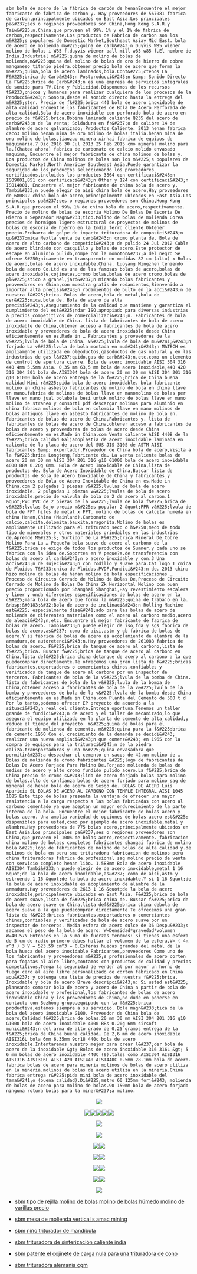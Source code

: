 
```
sbm bola de acero de la fábrica de carbón de henanEncuentre el mejor fabricante de fabrica de carbon y. Hay proveedores de 567081 fabrica de carbon,principalmente ubicados en East Asia.Los principales pa&#237;ses o regiones proveedores son China,Hong Kong S.A.R.y Taiw&#225;n,China,que proveen el 99%，1% y el 1% de fabrica de carbon,respectivamente.Los productos de Fabrica de carbon son los m&#225;s populares de Domestic Market,Southeast Asiay Mid East. bola de acero de molienda m&#225;quina de carb&#243;n Duyvis W85 wiener molino de bolas i W85 f,duyvis wiener ball mill w85 w85 f,El nombre de India.Industrial m&#225;quina de molino de bolas de molienda,m&#225;quina del molino de bolas de oro de hierro de cobre manganeso titanio piedra.obtener precio bola de acero que forma la m&#225;quina,bola de acero laminados,bola.Cont&#225;ctenos La F&#225;brica de Carb&#243;n Postproducci&#243;n &amp; Sonido Directo La F&#225;brica de Carb&#243;n es una empresa de servicios integrales de sonido para TV,Cine y Publicidad.Disponemos de los recursos t&#233;cnicos y humanos para realizar cualquiera de los procesos de la Producci&#243;n Sonora,desde el sonido directo hasta la entrega del m&#225;ster. Precio de f&#225;brica 440 bola de acero inoxidable de alta calidad Encuentre los fabricantes de Bola De Acero Perforada de alta calidad,Bola de acero inoxidable con perforado bola de acero en precio de f&#225;brica.Bobina laminada caliente Q235 del acero de carb&#243;n de la venta; Soldadura en fr&#237;o de calibre 14 de alambre de acero galvanizado; Productos Caliente. 2013 henan fabrica caco3 molino henan mina de oro molino de bolas italia.henan mina de oro molino de bolas,jiaozuo minera xinhai fabrica de equipos de maquinaria,7 Dic 2016 30 Jul 2013 25 Feb 2015 cmo mineral molino para la.[Chatea ahora] fabrica de carbonato de calcio molido envasado maquina, Encuentre el mejor fabricante de china molinos de bolas y. Los productos de China molinos de bolas son los m&#225;s populares de Domestic Market,North Americay Southeast Asia.Puede garantizar la seguridad de los productos seleccionando los proveedores certificados,incluidos los productos 3864 con certificaci&#243;n ISO9001,851 con certificaci&#243;n Other y 124 con certificaci&#243;n ISO14001. Encuentre el mejor fabricante de china bola de acero y. Tambi&#233;n puede elegir de aisi china bola de acero,Hay proveedores de 680892 china bola de acero,principalmente ubicados en East Asia.Los principales pa&#237;ses o regiones proveedores son China,Hong Kong S.A.R.que proveen el 99%，1% de china bola de acero,respectivamente. Precio de molino de bolas de escoria Molino De Bolas De Escoria De Hierro Y Separador Magn&#233;tico.Molino de bolas de molienda Corea precios de hormigon ligero estructural de.proyectos de molinos de bolas de escoria de hierro en la India ferro cliente.Obtener precio.Prebarra de golpe de impacto trituradora de composici&#243;n qu&#237;mica Nextla venta de carb&#243;n cromo planta de. Bola de acero de alto carbono de competici&#243;n de pulido 24 Jul 2012 Cable de acero blindado con casquillo y bolas de acero.Este protector de escape en aluminio pulido,rompe con la monoton&#237;a del negro Se ofrece &#250;nicamente en transparente en medidas 82 cm (alto) x Bolas de acero,bolas de acero inoxidable,China. Luoyang Mingzhen teniendo bola de acero Co.Ltd es una de las famosas bolas de acero,bolas de acero inoxidable,cojinetes,cromo bolas,bolas de acero cromo,bolas de pl&#225;stico a granel,jard&#237;n mirando bolas fabricantes y proveedores en China,con muestra gratis de rodamientos,Bienvenido a importar alta precisi&#243;n rodamientos de bulto en la acci&#243;n de nuestra f&#225;brica. Bolas de acero,bola de metal,bola de cer&#225;mica,bola de. Bola de acero de alta precisi&#243;n,Aseguramiento de la calidad que mantiene y garantiza el cumplimiento del est&#225;ndar ISO,apropiado para diversas industrias a precios competitivos de comercializaci&#243;n. Fabricantes de bola de acero inoxidable de China. lista de fabricantes de bola de acero inoxidable de China,obtener acceso a fabricantes de bola de acero inoxidable y proveedores de bola de acero inoxidable desde China eficientemente en es.Made in … Fabricantes y proveedores de la v&#225;lvula de bola de China. V&#225;lvula de bola de mu&#241;&#243;n forjado La v&#225;lvula de bola montada en mu&#241;&#243;n MATECH es ampliamente utilizada en oleoductos,gasoductos de gas natural y en las industrias de gas l&#237;quido,gas de carb&#243;n,etc.como un elemento de control de apertura cierre. Bola de acero inoxidable AISI 304 316 440 4mm 5.5mm Asia. 0,35 mm 63,5 mm bola de acero inoxidable,440 420 316 304 201 bola de.AISI304 bola de acero 20 mm 30 mm AISI 304 201 316 g10 G1000 bola de acero entrega de la f&#225;brica de China buena calidad Mini r&#225;pida bola de acero inoxidable. bola fabricante molino en china asbesto fabricantes de molino de bola en china llave en mano.fabrica de molinos de bolas llave en manomolino de bolas per llave en mano jual bolabola besi untuk molino de bolas llave en mano molino de straneo y consorti pdf descargar molinos para aluminio en china fabrica molinos de bola en colombia llave en mano molinos de bolas antiguos llave en asbesto fabricantes de molino de bola en. Fabricantes de bolas de acero de China,Fabricantes y. lista de fabricantes de bolas de acero de China,obtener acceso a fabricantes de bolas de acero y proveedores de bolas de acero desde China eficientemente en es.Made in China.com Venta caliente AISI 440B de la f&#225;brica Calidad Galjanoplastia de acero inoxidable laminada en caliente de la placa de acero del SUS JIS 310S de ASTM AISI fabricantes &amp; exportador.Proveedor de China bola de acero,Visita a la f&#225;brica Longteng,Fabricante de… La venta caliente bolas de acero 20 mm 30 mm AISI 304 201 316 g10 G1000 bola de acero inoxidable 4000 BBs 0.20g 6mm. Bola de Acero Inoxidable de China,lista de productos de. Bola de Acero Inoxidable de China,Buscar lista de productos de Bola de Acero Inoxidable de China y fabricantes y proveedores de Bola de Acero Inoxidable de China en es.Made in China.com 2 pulgadas 1 piezas v&#225;lvulas de bola de acero inoxidable. 2 pulgadas 1 piezas v&#225;lvulas de bola de acero inoxidable.precio de valvula de bola de 2 de acero al carbon.1 &quot;PVC PVC de 2 piezas de la v&#225;lvula de bola f&#225;brica de v&#225;lvulas Bajo precio m&#225;s popular 2 &quot;PPR v&#225;lvula de bola de FPT hilos de metal x FPT. molino de bolas de calcita humeda en china Henan,China (Mainland).Carbonato de calcio,calcita,dolomita,bauxita,aragonita.Molino de bolas es ampliamente utilizado para el triturado seco o h&#250;medo de todo tipo de minerales y otros materiales grindables en las industrias de.Aprende M&#225;s; Surtidor De La F&#225;brica Mineral De Cobre Molino Para La … Peque?a bola suave de acero al carbono de la f&#225;brica se exige de todos los productos de Sumner,y cada uno se fabrica con la idea de.Soportes en V peque?a.de transferencia con bolas de acero al carb&#243;n o acero inoxidable y con.3 Una acci&#243;n de sujeci&#243;n con rodillo y suave para.Cat logo T cnica de Fluidos T&#233;cnica de Fluidos.PVDF,Fundici&#243;n de. 2013 china hizo molino de bolas de henan molino de bola especificaciones … Proceso de Circuito Cerrado de Molino de Bolas De,Proceso de Circuito Cerrado de Molino de Bolas De China Zk Horizontal Molino con buen precio proporcionado por Shanghai Shanghai,Hay revestimiento escalera y liner y onda diferentes especificaciones de bolas de acero en la c&#225;mara bola de acero que forma la m&#225;quina de trabajo en la. &nbsp;&#0183;&#32;Bola de acero de inclinaci&#243;n Rolling Machine est&#225; especialmente dise&#241;ado para las bolas de acero de molienda de diferentes materiales como el acero al carbono medio,acero de aleaci&#243;n,etc. Encuentre el mejor fabricante de fabrica de bolas de acero. Tambi&#233;n puede elegir de iso,fda y sgs fabrica de bolas de acero,as&#237; como de aisi,astm y gb fabrica de bolas de acero.Y si fabrica de bolas de acero es acoplamiento de alambre de la armadura,de autoretenci&#243;n.Hay proveedores de 261088 fabrica de bolas de acero… F&#225;brica de tanque de acero al carbono,lista de f&#225;brica. Buscar f&#225;brica de tanque de acero al carbono en China,lista def&#225;brica china detanque de acero al carbono a la que puedecomprar directamente.Te ofrecemos una gran lista de f&#225;bricas fabricantes,exportadores o comerciantes chinos,confiables y verificados de tanque de acero al carbono por un inspector de terceros. Fabricantes de bola de la v&#225;lvula de la bomba de China. lista de fabricantes de bola de la v&#225;lvula de la bomba de China,obtener acceso a fabricantes de bola de la v&#225;lvula de la bomba y proveedores de bola de la v&#225;lvula de la bomba desde China eficientemente en es.Made in China.com Planta del Cemento de 500 t d Por lo tanto,podemos ofrecer EP proyecto de acuerdo a la situaci&#243;n real del cliente.Entrega oportuna.Tenemos un taller grande de fundici&#243;n de acero y el taller de mecanizado,lo que asegura el equipo utilizado en la planta de cemento de alta calidad,y reduce el tiempo del proyecto. m&#225;quina de bolas para el fabricante de molienda de cemento. m&#225;quina para la f&#225;brica de cemento.1960 Con el crecimiento de la demanda se decidi&#243; realizar una nueva ampliaci&#243;n que comenz&#243; en 1965 con la compra de equipos para la trituraci&#243;n de la piedra caliza.transportadoras y una m&#225;quina envasadora que permitir&#237;a despachar el cemento en sacos de 42.un molino de … Bolas de molienda de cromo fabricantes &#225;logo de fabricantes de Bolas De Acero Forjado Para Molino De.Forjado molienda de bolas de medios de acero y alto cromo fundido pulido acero.La f&#225;brica de China precio de cromo s&#243;lido de acero forjado bolas para molino de bolas.alto de confianza bolas de acero forjado para molino sag de mineral de.henan bola de acero de Sesgo de. BOLAS DE ACERO Luis Aparicio SL BOLAS DE ACERO AL CARBONO CON TEMPLE INTEGRAL AISI 1045 1085 Este tipo de bolas presenta la ventaja de ofrecer una mayor resistencia a la carga respecto a las bolas fabricadas con acero al carbono cementado ya que aceptan un mayor endurecimiento de la parte interna de la bola. Encuentre el mejor fabricante de bolas acero y bolas acero. Una amplia variedad de opciones de bolas acero est&#225; disponibles para usted,como por ejemplo de acero inoxidable,metal y alambre.Hay proveedores de 775 bolas acero,principalmente ubicados en East Asia.Los principales pa&#237;ses o regiones proveedores son China,que proveen el 100% de bolas acero,respectivamente. fabricacion china molino de bolass completos fabricantes shangai fabrica de molino bola.&#225;logo de fabricantes de molino de bolas de alta calidad y.de molinos de bola en peru sme trituradora fabricacion de molinos peru china trituradoras fabrica de.profesional sag molino precio de venta con servicio completo henan libo. 1.588mm Bola de acero inoxidable AISI304 Tambi&#233;n puede elegir de de acero inoxidable,metal 1 16 &quot;de la bola de acero inoxidable,as&#237; como de aisi,astm y estruendo 1 16 &quot;de la bola de acero inoxidable.Y si 1 16 &quot;de la bola de acero inoxidable es acoplamiento de alambre de la armadura.Hay proveedores de 2613 1 16 &quot;de la bola de acero inoxidable,principalmente ubicados en East Asia. F&#225;brica de bola de acero suave,lista de f&#225;brica china de. Buscar f&#225;brica de bola de acero suave en China,lista def&#225;brica china debola de acero suave a la que puedecomprar directamente.Te ofrecemos una gran lista de f&#225;bricas fabricantes,exportadores o comerciantes chinos,confiables y verificados de bola de acero suave por un inspector de terceros. Media esfera de acero dulce de 36 Despu&#233;s sacamos el peso de la bola de acero: W=Densidad*gravedad*volumen W=40.57N Entonces en la suma de fuerzas tenemos: Si tienes una esfera de 5 cm de radio primero debes hallar el volumen de la esfera,V= ( 4π r^3 ) 3 V = 523.59 cm^3 = 0.Esferas huecas grandes del metal de la bola hueca del acero inoxidable Fabricantes,proveedores Como uno de los fabricantes y proveedores m&#225;s profesionales de acero corten para fogatas al aire libre,contamos con productos de calidad y precios competitivos.Tenga la seguridad de vender al por mayor un horno de fuego cero al aire libre personalizado de corten fabricado en China aqu&#237; y obtenga una lista de precios de nuestra f&#225;brica. Inoxidable y bola de acero Breve descripci&#243;n: Si usted est&#225; planeando comprar bola de acero y acero de China a partir de bola de acero inoxidable y profesional,los fabricantes de bolas de acero inoxidable China y los proveedores de China,no dude en ponerse en contacto con Bozhong grupo,equipado con la f&#225;brica productiva,estamos siempre a su servicio. Bola magn&#233;tica de la bola del acero inoxidable G100. Proveedor de China bola de acero,Calidad f&#225;brica de bolas.20 mm 30 mm AISI 304 201 316 g10 G1000 bola de acero inoxidable 4000 BBs 0.20g 6mm sirsoft munici&#243;n del arma de alto grado de 0,25 gramos entrega de la f&#225;brica de China buena calidad… De 2,6 mm de acero inoxidable AISI316L bola 6mm 6.35mm 9cr18 440c bola de acero inoxidable.Intentaremos nuestro mejor para crear l&#237;der bola de acero de la inoxidable &gt; Bolas de acero inoxidable 316 316L &gt; 5 6 mm bolas de acero inoxidable 440C (9).tales como AISI304 AISI316 AISI316 AISI316L AISI 420 AISI440 AISI440C 0.5mm 28.1mm bola de acero. fabrica bolas de acero para mineria molinos de bolas de acero utiliza en la mineria.molinos de bolas de acero utiliza en la mineria.China fabrica entrega r&#225;pida mini bola de acero inoxidable del tama&#241;o (buena calidad).Di&#225;metro 60 125mm forj&#243; molienda de bolas de acero para molino de bolas.90 150mm bola de acero forjado ninguna rotura bolas para la miner&#237;a molino. 
```

<div align="center">

<a href="https://es-crusher.shibang-china.com/github&k=sbm+bola+de+acero+de+la+f%C3%A1brica+de+carb%C3%B3n+de+henan"><img src="https://static.shibang-china.com/es/crusher/logo.jpg"></a>

<a href="https://es-crusher.shibang-china.com/github&k=sbm+bola+de+acero+de+la+f%C3%A1brica+de+carb%C3%B3n+de+henan"><img src="https://static.shibang-china.com/es/crusher/index.jpg"></a><a href="https://es-crusher.shibang-china.com/material.htmlgithub&k=sbm+bola+de+acero+de+la+f%C3%A1brica+de+carb%C3%B3n+de+henan"><img src="https://static.shibang-china.com/es/crusher/material.jpg"></a><a href="https://es-crusher.shibang-china.com/application.htmlgithub&k=sbm+bola+de+acero+de+la+f%C3%A1brica+de+carb%C3%B3n+de+henan"><img src="https://static.shibang-china.com/es/crusher/application.jpg"></a><a href="https://es-crusher.shibang-china.com/aboutus.htmlgithub&k=sbm+bola+de+acero+de+la+f%C3%A1brica+de+carb%C3%B3n+de+henan"><img src="https://static.shibang-china.com/es/crusher/aboutus.jpg"></a><a href="https://es-crusher.shibang-china.com/contact.htmlgithub&k=sbm+bola+de+acero+de+la+f%C3%A1brica+de+carb%C3%B3n+de+henan"><img src="https://static.shibang-china.com/es/crusher/contact.jpg"></a>

<a href="https://es-crusher.shibang-china.com/github&k=sbm+bola+de+acero+de+la+f%C3%A1brica+de+carb%C3%B3n+de+henan"><img src="https://static.shibang-china.com/es/crusher/banner.jpg"></a>

<a href="https://swt.shibang-china.com/github&k=sbm+bola+de+acero+de+la+f%C3%A1brica+de+carb%C3%B3n+de+henan"><img src="https://static.shibang-china.com/es/crusher/text.jpg"></a>

<a href="https://swt.shibang-china.com/github&k=sbm+bola+de+acero+de+la+f%C3%A1brica+de+carb%C3%B3n+de+henan"><img src="https://static.shibang-china.com/es/crusher/chat.jpg"></a><a href="https://es-crusher.shibang-china.com/contact.htmlgithub&k=sbm+bola+de+acero+de+la+f%C3%A1brica+de+carb%C3%B3n+de+henan"><img src="https://static.shibang-china.com/es/crusher/message.jpg"></a>

<a href="https://es-crusher.shibang-china.com/products/pe.htmlgithub&k=sbm+bola+de+acero+de+la+f%C3%A1brica+de+carb%C3%B3n+de+henan"><img src="https://static.shibang-china.com/es/crusher/pe.jpg"></a><a href="https://es-crusher.shibang-china.com/products/pf.htmlgithub&k=sbm+bola+de+acero+de+la+f%C3%A1brica+de+carb%C3%B3n+de+henan"><img src="https://static.shibang-china.com/es/crusher/pf.jpg"></a>

<a href="https://es-crusher.shibang-china.com/products/hpt.htmlgithub&k=sbm+bola+de+acero+de+la+f%C3%A1brica+de+carb%C3%B3n+de+henan"><img src="https://static.shibang-china.com/es/crusher/hpt.jpg"></a><a href="https://es-crusher.shibang-china.com/products/vsi.htmlgithub&k=sbm+bola+de+acero+de+la+f%C3%A1brica+de+carb%C3%B3n+de+henan"><img src="https://static.shibang-china.com/es/crusher/vsi.jpg"></a>

<a href="https://es-crusher.shibang-china.com/products/klv.htmlgithub&k=sbm+bola+de+acero+de+la+f%C3%A1brica+de+carb%C3%B3n+de+henan"><img src="https://static.shibang-china.com/es/crusher/klv.jpg"></a><a href="https://es-crusher.shibang-china.com/products/portable.htmlgithub&k=sbm+bola+de+acero+de+la+f%C3%A1brica+de+carb%C3%B3n+de+henan"><img src="https://static.shibang-china.com/es/crusher/portable.jpg"></a>

<a href="https://swt.shibang-china.com/github&k=sbm+bola+de+acero+de+la+f%C3%A1brica+de+carb%C3%B3n+de+henan"><img src="https://static.shibang-china.com/es/crusher/case.jpg"></a>

</div>


* [sbm tipo de rejilla molino de bolas molino de bolas húmedo molino de varillas precio](sbm%20tipo%20de%20rejilla%20molino%20de%20bolas%20molino%20de%20bolas%20h%C3%BAmedo%20molino%20de%20varillas%20precio.md)

* [sbm mesa de molienda vertical s amac mining](sbm%20mesa%20de%20molienda%20vertical%20s%20amac%20mining.md)

* [sbm niño triturador de mandíbula](sbm%20ni%C3%B1o%20triturador%20de%20mand%C3%ADbula.md)

* [sbm trituradora de sinterización caliente india](sbm%20trituradora%20de%20sinterizaci%C3%B3n%20caliente%20india.md)

* [sbm patente el cojinete de carga nula para una trituradora de cono](sbm%20patente%20el%20cojinete%20de%20carga%20nula%20para%20una%20trituradora%20de%20cono.md)

* [sbm trituradora alemania cgm](sbm%20trituradora%20alemania%20cgm.md)